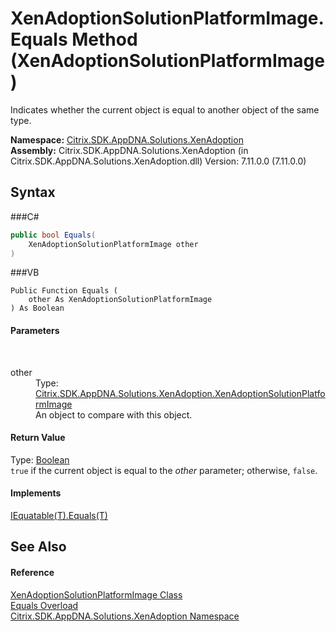 # XenAdoptionSolutionPlatformImage.Equals Method (XenAdoptionSolutionPlatformImage)
 

Indicates whether the current object is equal to another object of the same type.

**Namespace:**&nbsp;<a href="N_Citrix_SDK_AppDNA_Solutions_XenAdoption">Citrix.SDK.AppDNA.Solutions.XenAdoption</a><br />**Assembly:**&nbsp;Citrix.SDK.AppDNA.Solutions.XenAdoption (in Citrix.SDK.AppDNA.Solutions.XenAdoption.dll) Version: 7.11.0.0 (7.11.0.0)

## Syntax

###C#
```csharp
public bool Equals(
	XenAdoptionSolutionPlatformImage other
)
```

###VB
```vbnet
Public Function Equals ( 
	other As XenAdoptionSolutionPlatformImage
) As Boolean
```


#### Parameters
&nbsp;<dl><dt>other</dt><dd>Type: <a href="T_Citrix_SDK_AppDNA_Solutions_XenAdoption_XenAdoptionSolutionPlatformImage">Citrix.SDK.AppDNA.Solutions.XenAdoption.XenAdoptionSolutionPlatformImage</a><br />An object to compare with this object.</dd></dl>

#### Return Value
Type: <a href="http://msdn2.microsoft.com/en-us/library/a28wyd50" target="_blank">Boolean</a><br />`true` if the current object is equal to the *other* parameter; otherwise, `false`.

#### Implements
<a href="http://msdn2.microsoft.com/en-us/library/ms131190" target="_blank">IEquatable(T).Equals(T)</a><br />

## See Also


#### Reference
<a href="T_Citrix_SDK_AppDNA_Solutions_XenAdoption_XenAdoptionSolutionPlatformImage">XenAdoptionSolutionPlatformImage Class</a><br /><a href="Overload_Citrix_SDK_AppDNA_Solutions_XenAdoption_XenAdoptionSolutionPlatformImage_Equals">Equals Overload</a><br /><a href="N_Citrix_SDK_AppDNA_Solutions_XenAdoption">Citrix.SDK.AppDNA.Solutions.XenAdoption Namespace</a><br />